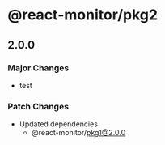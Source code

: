# @react-monitor/pkg2

## 2.0.0

### Major Changes

- test

### Patch Changes

- Updated dependencies
  - @react-monitor/pkg1@2.0.0
